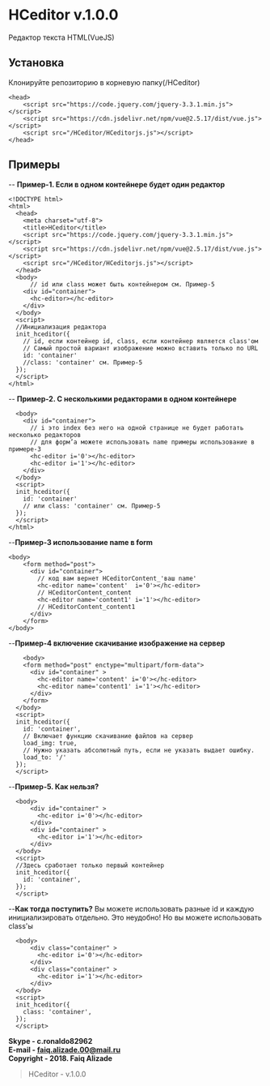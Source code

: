 # HCeditor v.1.0.0
Редактор текста HTML(VueJS)
## Установка

Клонируйте репозиторию в корневую папку(/HCeditor)

    <head>
	    <script src="https://code.jquery.com/jquery-3.3.1.min.js"></script>
	    <script src="https://cdn.jsdelivr.net/npm/vue@2.5.17/dist/vue.js"></script>
	    <script src="/HCeditor/HCeditorjs.js"></script>
    </head>


## Примеры
 -- **Пример-1. Если в одном контейнере будет один редактор**

    <!DOCTYPE html>
    <html>
      <head>
        <meta charset="utf-8">
        <title>HCeditor</title>
        <script src="https://code.jquery.com/jquery-3.3.1.min.js"></script>
        <script src="https://cdn.jsdelivr.net/npm/vue@2.5.17/dist/vue.js"></script>
        <script src="/HCeditor/HCeditorjs.js"></script>
      </head>
      <body>
	      // id или class может быть контейнером см. Пример-5
        <div id="container">
          <hc-editor></hc-editor>
        </div>
      </body>
      <script>
      //Инициализация редактора
      init_hceditor({
	    // id, если контейнер id, class, если контейнер является class'ом
	    // Самый простой вариант изображение можно вставить только по URL
        id: 'container' 
        //class: 'container' см. Пример-5
      });
      </script>
    </html>
-- **Пример-2. С несколькими редакторами в одном контейнере**
		
      <body>
        <div id="container">
		  // i это index без него на одной странице не будет работать несколько редакторов
		  // для форм’а можете использовать name примеры использование в примере-3
          <hc-editor i='0'></hc-editor>
          <hc-editor i='1'></hc-editor>
        </div>
      </body>
      <script>
      init_hceditor({
        id: 'container'
        // или class: 'container' см. Пример-5
      });
      </script>
    </html>

--**Пример-3 использование name в form**

    <body>
	    <form method="post">
	      <div id="container">
		    // код вам вернет HCeditorContent_'ваш name'
	        <hc-editor name='content'  i='0'></hc-editor>
	        // HCeditorContent_content
	        <hc-editor name='content1' i='1'></hc-editor>
       	    // HCeditorContent_content1
	      </div>
	    </form>
    </body>
--**Пример-4 включение скачивание изображение на сервер**

    	<body>
        <form method="post" enctype="multipart/form-data">
          <div id="container" >
            <hc-editor name='content' i='0'></hc-editor>
            <hc-editor name='content1' i='1'></hc-editor>
          </div>
        </form>
      </body>
      <script>
      init_hceditor({
        id: 'container',
        // Включает функцию скачивание файлов на сервер
        load_img: true,
        // Нужно указать абсолютный путь, если не указать выдает ошибку.
        load_to: '/'
      });
      </script>
--**Пример-5. Как нельзя?**

	  <body>
          <div id="container" >
            <hc-editor i='0'></hc-editor>
          </div>
          <div id="container" >
            <hc-editor i='1'></hc-editor>
          </div>
      </body>
      <script>
      //Здесь сработает только первый контейнер
      init_hceditor({
        id: 'container',
      });
      </script>
--**Как тогда поступить?**
	  Вы можете использовать разные id и каждую инициализировать отдельно.
	  Это неудобно!
	  Но вы можете использовать  class'ы
	  
	  <body>
          <div class="container" >
            <hc-editor i='0'></hc-editor>
          </div>
          <div class="container" >
            <hc-editor i='1'></hc-editor>
          </div>
      </body>
      <script>
      init_hceditor({
        class: 'container',
      });
      </script>

**Skype - c.ronaldo82962** <br/>
**E-mail - faiq.alizade.00@mail.ru** <br/>
**Copyright - 2018. Faiq Alizade**
   

> HCeditor - v.1.0.0
